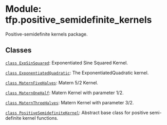 <div itemscope itemtype="http://developers.google.com/ReferenceObject">
<meta itemprop="name" content="tfp.positive_semidefinite_kernels" />
</div>

# Module: tfp.positive_semidefinite_kernels

Positive-semidefinite kernels package.

## Classes

[`class ExpSinSquared`](../tfp/positive_semidefinite_kernels/ExpSinSquared.md): Exponentiated Sine Squared Kernel.

[`class ExponentiatedQuadratic`](../tfp/positive_semidefinite_kernels/ExponentiatedQuadratic.md): The ExponentiatedQuadratic kernel.

[`class MaternFiveHalves`](../tfp/positive_semidefinite_kernels/MaternFiveHalves.md): Matern 5/2 Kernel.

[`class MaternOneHalf`](../tfp/positive_semidefinite_kernels/MaternOneHalf.md): Matern Kernel with parameter 1/2.

[`class MaternThreeHalves`](../tfp/positive_semidefinite_kernels/MaternThreeHalves.md): Matern Kernel with parameter 3/2.

[`class PositiveSemidefiniteKernel`](../tfp/positive_semidefinite_kernels/PositiveSemidefiniteKernel.md): Abstract base class for positive semi-definite kernel functions.

